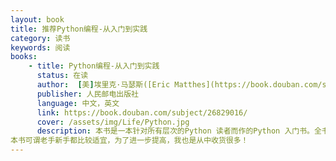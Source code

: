 ```yaml
---
layout: book
title: 推荐Python编程-从入门到实践 
category: 读书
keywords: 阅读
books: 
    - title: Python编程-从入门到实践 
      status: 在读
      author:  [美]埃里克·马瑟斯([Eric Matthes](https://book.douban.com/subject_search?search_text=%E5%9F%83%E9%87%8C%E5%85%8B%C2%B7%E9%A9%AC%E7%91%9F%E6%96%AF))
      publisher: 人民邮电出版社
      language: 中文，英文
      link: https://book.douban.com/subject/26829016/
      cover: /assets/img/Life/Python.jpg
      description: 本书是一本针对所有层次的Python 读者而作的Python 入门书。全书分两部分：第一部分介绍用Python 编程所必须了解的基本概念，包括matplotlib、NumPy 和Pygal 等强大的Python 库和工具介绍，以及列表、字典、if 语句、类、文件与异常、代码测试等内容；第二部分将理论付诸实践，讲解如何开发三个项目，包括简单的Python 2D 游戏开发如何利用数据生成交互式的信息图，以及创建和定制简单的Web 应用，并帮读者解决常见编程问题和困惑。
本书可谓老手新手都比较适宜，为了进一步提高，我也是从中收货很多！
---
```

